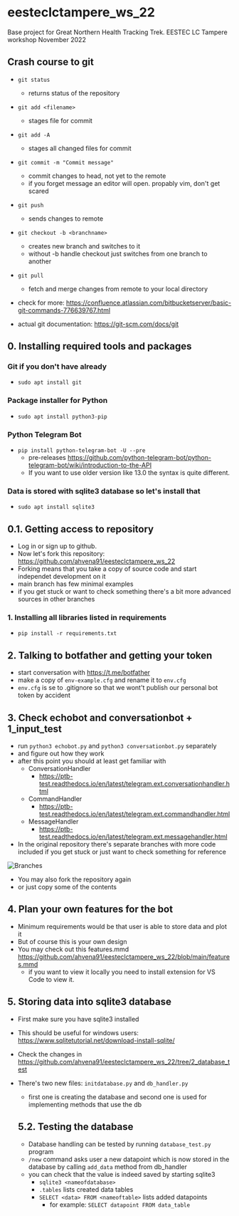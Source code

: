 # eesteclctampere_ws_22
Base project for Great Northern Health Tracking Trek. EESTEC LC Tampere workshop November 2022

## Crash course to git

- `git status`
  - returns status of the repository
- `git add <filename>`
  - stages file for commit
- `git add -A`
  - stages all changed files for commit
- `git commit -m "Commit message"`
  - commit changes to head, not yet to the remote
  - if you forget message an editor will open. propably vim, don't get scared
- `git push`
  - sends changes to remote
- `git checkout -b <branchname>`
  - creates new branch and switches to it
  - without -b handle checkout just switches from one branch to another
- `git pull`
  - fetch and merge changes from remote to your local directory

- check for more: https://confluence.atlassian.com/bitbucketserver/basic-git-commands-776639767.html
- actual git documentation: https://git-scm.com/docs/git

## 0. Installing required tools and packages

### Git if you don't have already

- `sudo apt install git`

### Package installer for Python

- `sudo apt install python3-pip`

### Python Telegram Bot 

- `pip install python-telegram-bot -U --pre`
  - pre-releases https://github.com/python-telegram-bot/python-telegram-bot/wiki/introduction-to-the-API
  - If you want to use older version like 13.0 the syntax is quite different.

### Data is stored with sqlite3 database so let's install that

- `sudo apt install sqlite3`

## 0.1. Getting access to repository

- Log in or sign up to github.
- Now let's fork this repository: https://github.com/ahvena91/eesteclctampere_ws_22
- Forking means that you take a copy of source code and start independet development on it
- main branch has few minimal examples
- if you get stuck or want to check something there's a bit more advanced sources in other branches

### 1. Installing all libraries listed in requirements

- `pip install -r requirements.txt`

## 2. Talking to botfather and getting your token

- start conversation with https://t.me/botfather
- make a copy of `env-example.cfg` and rename it to `env.cfg`
- `env.cfg` is se to .gitignore so that we wont't publish our personal bot token by accident

## 3. Check echobot and conversationbot + 1_input_test

- run `python3 echobot.py` and `python3 conversationbot.py` separately
- and figure out how they work
- after this point you should at least get familiar with
  - ConversationHandler
    - https://ptb-test.readthedocs.io/en/latest/telegram.ext.conversationhandler.html
  - CommandHandler
    - https://ptb-test.readthedocs.io/en/latest/telegram.ext.commandhandler.html
  - MessageHandler
    - https://ptb-test.readthedocs.io/en/latest/telegram.ext.messagehandler.html
- In the original repository there's separate branches with more code included if you get stuck or just want to check something for reference

![Branches](branches1.png)

- You may also fork the repository again 
- or just copy some of the contents

## 4. Plan your own features for the bot

- Minimum requirements would be that user is able to store data and plot it 
- But of course this is your own design 
- You may check out this features.mmd https://github.com/ahvena91/eesteclctampere_ws_22/blob/main/features.mmd
  - if you want to view it locally you need to install extension for VS Code to view it.

## 5. Storing data into sqlite3 database

- First make sure you have sqlite3 installed
- This should be useful for windows users: https://www.sqlitetutorial.net/download-install-sqlite/

- Check the changes in https://github.com/ahvena91/eesteclctampere_ws_22/tree/2_database_test
- There's two new files: `initdatabase.py` and `db_handler.py`
  - first one is creating the database and second one is used for implementing methods that use the db

  ## 5.2. Testing the database

  - Database handling can be tested by running `database_test.py` program 
  - `/new` command asks user a new datapoint which is now stored in the database by calling `add_data` method from db_handler
  - you can check that the value is indeed saved by starting sqlite3
    - `sqlite3 <nameofdatabase>`
    - `.tables` lists created data tables
    - `SELECT <data> FROM <nameoftable>` lists added datapoints
      - for example: `SELECT datapoint FROM data_table` 



